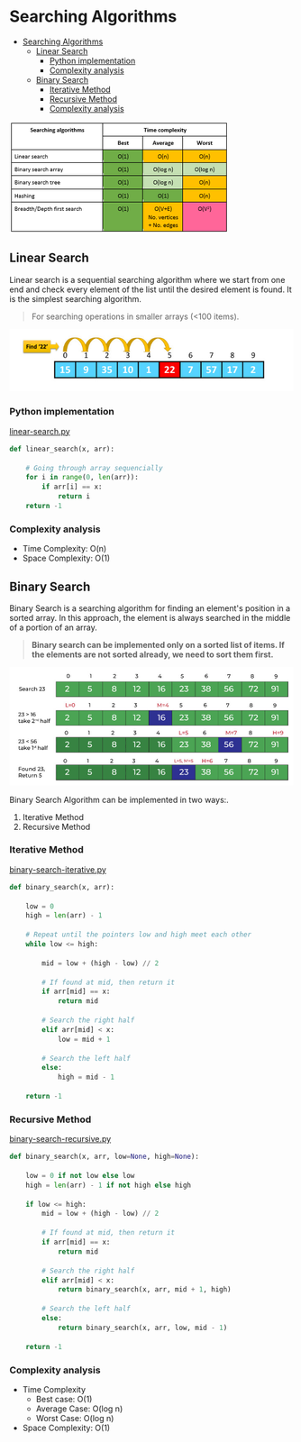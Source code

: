 # Searching Algorithms

- [Searching Algorithms](#searching-algorithms)
  - [Linear Search](#linear-search)
    - [Python implementation](#python-implementation)
    - [Complexity analysis](#complexity-analysis)
  - [Binary Search](#binary-search)
    - [Iterative Method](#iterative-method)
    - [Recursive Method](#recursive-method)
    - [Complexity analysis](#complexity-analysis-1)

![image](../../images/big-o-notation-3.png)

## Linear Search

Linear search is a sequential searching algorithm where we start from one end and check every element of the list until the desired element is found. It is the simplest searching algorithm.

> For searching operations in smaller arrays (<100 items).

![image](../../images/linear-search.jpg)

### Python implementation

[linear-search.py](../../code/sorting/linear-search.py)

```python
def linear_search(x, arr):

    # Going through array sequencially
    for i in range(0, len(arr)):
        if arr[i] == x:
            return i
    return -1
```

### Complexity analysis

- Time Complexity: O(n)
- Space Complexity: O(1)

## Binary Search

Binary Search is a searching algorithm for finding an element's position in a sorted array. In this approach, the element is always searched in the middle of a portion of an array.

> **Binary search can be implemented only on a sorted list of items. If the elements are not sorted already, we need to sort them first.**

![image](../../images/binary-search.jpg)

Binary Search Algorithm can be implemented in two ways:.

1. Iterative Method
2. Recursive Method

### Iterative Method

[binary-search-iterative.py](../../code/sorting/binary-search-iterative.py)

```python
def binary_search(x, arr):

    low = 0
    high = len(arr) - 1

    # Repeat until the pointers low and high meet each other
    while low <= high:

        mid = low + (high - low) // 2

        # If found at mid, then return it
        if arr[mid] == x:
            return mid

        # Search the right half
        elif arr[mid] < x:
            low = mid + 1

        # Search the left half
        else:
            high = mid - 1

    return -1
```

### Recursive Method

[binary-search-recursive.py](../../code/sorting/binary-search-recursive.py)

```python
def binary_search(x, arr, low=None, high=None):

    low = 0 if not low else low
    high = len(arr) - 1 if not high else high

    if low <= high:
        mid = low + (high - low) // 2

        # If found at mid, then return it
        if arr[mid] == x:
            return mid

        # Search the right half
        elif arr[mid] < x:
            return binary_search(x, arr, mid + 1, high)

        # Search the left half
        else:
            return binary_search(x, arr, low, mid - 1)

    return -1
```

### Complexity analysis

- Time Complexity
  - Best case: O(1)
  - Average Case: O(log n)
  - Worst Case: O(log n)
- Space Complexity: O(1)